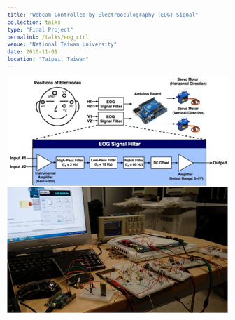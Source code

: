 ```yaml
---
title: "Webcam Controlled by Electrooculography (EOG) Signal"
collection: talks
type: "Final Project"
permalink: /talks/eog_ctrl
venue: "National Taiwan University"
date: 2016-11-01
location: "Taipei, Taiwan"
---
```

<img src='/images/eog_ctrl_sys.jpg' width='600' > <br>
<img src='/images/eog_ctrl.jpeg' width='600' > <br>

<!--This is a description of your talk, which is a markdown files that can be all markdown-ified like any other post. Yay markdown!-->
